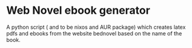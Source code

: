 # Web Novel ebook generator

A python script ( and to be nixos and AUR package) which creates latex pdfs and ebooks from the website bednovel based on the name of the book.
